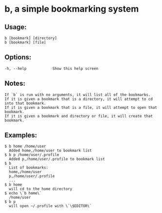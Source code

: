 # b, a simple bookmarking system

## Usage:
    b [bookmark] [directory]
    b [bookmark] [file]

## Options:
    -h, --help            Show this help screen

## Notes:
    If `b` is run with no arguments, it will list all of the bookmarks.
    If it is given a bookmark that is a directory, it will attempt to cd into that bookmark.
    If it is given a bookmark that is a file, it will attempt to open that bookmark.
    If it is given a bookmark and directory or file, it will create that bookmark.

## Examples:
    $ b home /home/user
      Added home,/home/user to bookmark list
    $ b p /home/user/.profile
      Added p,/home/user/.profile to bookmark list
    $ b
      List of bookmarks:
      home,/home/user
      p,/home/user/.profile
      ...
    $ b home
      will cd to the home directory
    $ echo \`b home\`
      /home/user
    $ b p
      will open ~/.profile with \`\$EDITOR\`
